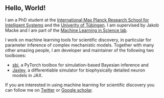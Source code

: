 ## Hello, World!

I am a PhD student at the [International Max Planck Research School for Intelligent Systems](https://imprs.is.mpg.de) and the [Univerity of Tübingen](https://uni-tuebingen.de/en/). I am supervised by Jakob Macke and I am part of the [Machine Learning in Science lab](https://www.mackelab.org).

I work on machine learning tools for scientific discovery, in particular for parameter inference of complex mechanistic models. Together with many other amazing people, I am developer and maintainer of the following two toolboxes:  
- [sbi](https://github.com/sbi-dev/sbi), a PyTorch toolbox for simulation-based Bayesian inference and
- [Jaxley](http://github.com/jaxleyverse/jaxley), a differentiable simulator for biophysically detailed neuron models in JAX.

If you are interested in using machine learning for scientific discovery you can follow me on [Twitter](https://x.com/deismic_) or [Google scholar](https://scholar.google.com/citations?user=Q24H-zYAAAAJ&hl=en&oi=ao).
